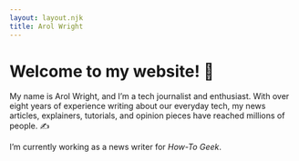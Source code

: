 ```yaml
---
layout: layout.njk
title: Arol Wright
---
```


# Welcome to my website! 👀

My name is Arol Wright, and I’m a tech journalist and enthusiast. With over eight years of experience writing about our everyday tech, my news articles, explainers, tutorials, and opinion pieces have reached millions of people. ✍️

I’m currently working as a news writer for _How-To Geek_.
